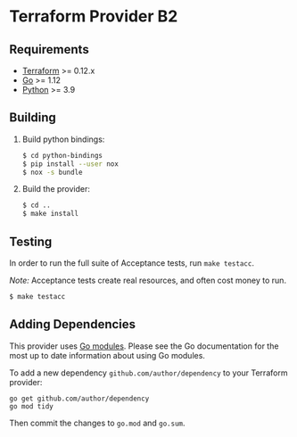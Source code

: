 Terraform Provider B2
=====================

Requirements
------------

-	[Terraform](https://www.terraform.io/downloads.html) >= 0.12.x
-	[Go](https://golang.org/doc/install) >= 1.12
-	[Python](https://github.com/pyenv/pyenv) >= 3.9

Building
--------

1. Build python bindings:
    ```sh
    $ cd python-bindings
    $ pip install --user nox
    $ nox -s bundle
    ```
1. Build the provider: 
    ```sh
    $ cd ..
    $ make install
    ```

Testing
-------

In order to run the full suite of Acceptance tests, run `make testacc`.

*Note:* Acceptance tests create real resources, and often cost money to run.

```sh
$ make testacc
```

Adding Dependencies
-------------------

This provider uses [Go modules](https://github.com/golang/go/wiki/Modules).
Please see the Go documentation for the most up to date information about using Go modules.

To add a new dependency `github.com/author/dependency` to your Terraform provider:

```
go get github.com/author/dependency
go mod tidy
```

Then commit the changes to `go.mod` and `go.sum`.


